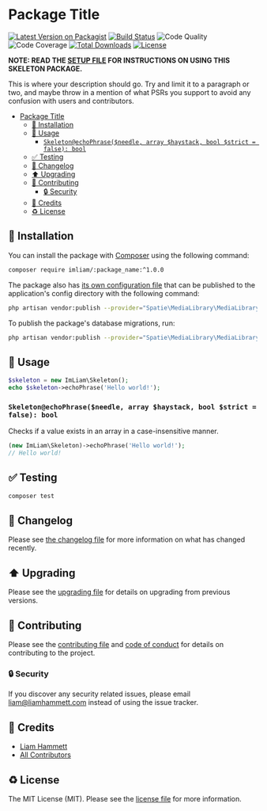 # Package Title

[![Latest Version on Packagist](https://img.shields.io/packagist/v/imliam/:package_name.svg)](https://packagist.org/packages/imliam/:package_name)
[![Build Status](https://img.shields.io/travis/imliam/:package_name.svg)](https://travis-ci.org/imliam/:package_name)
![Code Quality](https://img.shields.io/scrutinizer/g/imliam/:package_name.svg)
![Code Coverage](https://img.shields.io/scrutinizer/coverage/g/imliam/:package_name.svg)
[![Total Downloads](https://img.shields.io/packagist/dt/imliam/:package_name.svg)](https://packagist.org/packages/imliam/:package_name)
[![License](https://img.shields.io/github/license/imliam/:package_name.svg)](LICENSE.md)

**NOTE: READ THE [SETUP FILE](.github/SETUP.md) FOR INSTRUCTIONS ON USING THIS SKELETON PACKAGE.**

This is where your description should go. Try and limit it to a paragraph or two, and maybe throw in a mention of what PSRs you support to avoid any confusion with users and contributors.

<!-- TOC -->

- [Package Title](#package-title)
    - [💾 Installation](#💾-installation)
    - [📝 Usage](#📝-usage)
        - [`Skeleton@echoPhrase($needle, array $haystack, bool $strict = false): bool`](#skeletonechophraseneedle-array-haystack-bool-strict--false-bool)
    - [✅ Testing](#✅-testing)
    - [🔖 Changelog](#🔖-changelog)
    - [⬆️ Upgrading](#⬆️-upgrading)
    - [🎉 Contributing](#🎉-contributing)
        - [🔒 Security](#🔒-security)
    - [👷 Credits](#👷-credits)
    - [♻️ License](#♻️-license)

<!-- /TOC -->

## 💾 Installation

You can install the package with [Composer](https://getcomposer.org/) using the following command:

```bash
composer require imliam/:package_name:^1.0.0
```

The package also has [its own configuration file](config/config.php) that can be published to the application's config directory with the following command:

```bash
php artisan vendor:publish --provider="Spatie\MediaLibrary\MediaLibraryServiceProvider" --tag="config"
```

To publish the package's database migrations, run:

```bash
php artisan vendor:publish --provider="Spatie\MediaLibrary\MediaLibraryServiceProvider" --tag="migrations"
```

## 📝 Usage

``` php
$skeleton = new ImLiam\Skeleton();
echo $skeleton->echoPhrase('Hello world!');
```

### `Skeleton@echoPhrase($needle, array $haystack, bool $strict = false): bool`

Checks if a value exists in an array in a case-insensitive manner.

```php
(new ImLiam\Skeleton)->echoPhrase('Hello world!');
// Hello world!
```

## ✅ Testing

``` bash
composer test
```

## 🔖 Changelog

Please see [the changelog file](CHANGELOG.md) for more information on what has changed recently.

## ⬆️ Upgrading

Please see the [upgrading file](UPGRADING.md) for details on upgrading from previous versions.

## 🎉 Contributing

Please see the [contributing file](CONTRIBUTING.md) and [code of conduct](CODE_OF_CONDUCT.md) for details on contributing to the project.

### 🔒 Security

If you discover any security related issues, please email liam@liamhammett.com instead of using the issue tracker.

## 👷 Credits

- [Liam Hammett](https://github.com/imliam)
- [All Contributors](../../contributors)

## ♻️ License

The MIT License (MIT). Please see the [license file](LICENSE.md) for more information.
